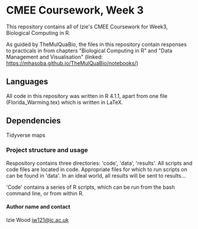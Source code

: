 # CMEE Coursework, Week 3

This repository contains all of Izie's CMEE Coursework for Week3, Biological Computing in R. 

As guided by TheMulQuaBio, the files in this repository contain responses to practicals in from chapters "Biological Computing in R" and "Data Management and Visualisation" (linked: https://mhasoba.github.io/TheMulQuaBio/notebooks/)


## Languages
All code in this repository was written in R 4.1.1, apart from one file (Florida_Warming.tex) which is written in LaTeX. 

## Dependencies 
Tidyverse
maps

### Project structure and usage 
Respository contains three directories: 'code', 'data', 'results'. All scripts and code files are located in code. Appropriate files for which to run scripts on can be found in 'data'. In an ideal world, all results will be sent to results...

'Code' contains a series of R scripts, which can be run from the bash command line, or from within R.

#### Author name and contact
 Izie Wood
 iw121@ic.ac.uk
